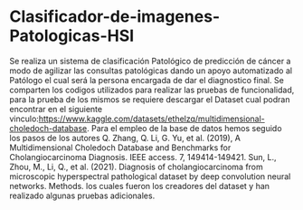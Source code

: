 # Clasificador-de-imagenes-Patologicas-HSI
Se realiza un sistema de clasificación Patológico de predicción de cáncer a modo de agilizar las consultas patológicas dando un apoyo automatizado al Patólogo el cual será la persona encargada de dar el diagnostico final.
Se comparten los codigos utilizados para realizar las pruebas de funcionalidad, para la prueba de los mismos se requiere descargar el Dataset cual podran encontrar en el siguiente vinculo:https://www.kaggle.com/datasets/ethelzq/multidimensional-choledoch-database.
Para el empleo de la base de datos hemos seguido los pasos de los autores Q. Zhang, Q. Li, G. Yu, et al. (2019), A Multidimensional Choledoch Database and Benchmarks for Cholangiocarcinoma Diagnosis. IEEE access. 7, 149414-149421.
Sun, L., Zhou, M., Li, Q., et al. (2021). Diagnosis of cholangiocarcinoma from microscopic hyperspectral pathological dataset by deep convolution neural networks. Methods.
los cuales fueron los creadores del dataset y han realizado algunas pruebas adicionales.
